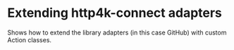 # Extending http4k-connect adapters 

Shows how to extend the library adapters (in this case GitHub) with custom Action classes.
